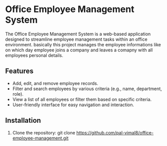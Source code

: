 # Office Employee Management System

The Office Employee Management System is a web-based application designed to streamline employee management tasks within an office environment. basically this project manages the employee informations like on which day employee joins a company and leaves a comapny
with all employees personal details.

## Features

- Add, edit, and remove employee records.
- Filter and search employees by various criteria (e.g., name, department, role).
- View a list of all employees or filter them based on specific criteria.
- User-friendly interface for easy navigation and interaction.

## Installation

1. Clone the repository:
   git clone https://github.com/pal-vimal8/office-employee-management.git
